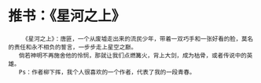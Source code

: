 # 推书：《星河之上》
        《星河之上》：唐匪，一个从废墟走出来的流民少年，带着一双巧手和一张好看的脸，莫名的责任和永不相负的誓言，一步步走上星空之巅。
       倘若神明不再施舍他的怜悯，那就让我们点燃篝火，背上大剑，成为枯骨，或者传说中的英雄。
       Ps：作者柳下挥，我个人很喜欢的一个作者，代表了我的一段青春。